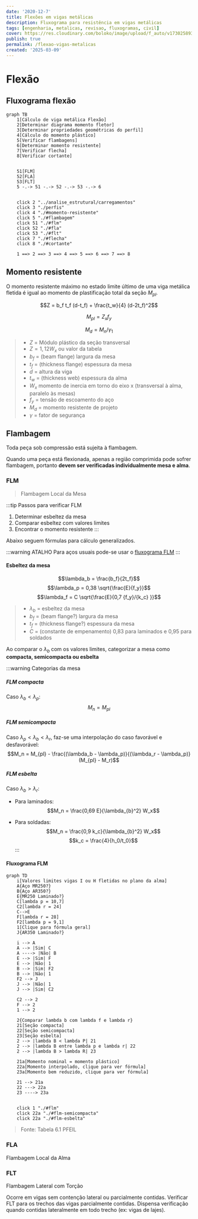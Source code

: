 ```yaml
---
date: '2020-12-7'
title: Flexões em vigas metálicas
description: Fluxograma para resistência em vigas metálicas
tags: [engenharia, metalicas, revisao, fluxogramas, civil]
cover: https://res.cloudinary.com/boloko/image/upload/f_auto/v1730258930/furushow7/image_ggvvgh.png
publish: true
permalink: /flexao-vigas-metalicas
created: '2025-03-09'
---
```


# Flexão

## Fluxograma flexão


```mermaid
graph TB
    1[Cálculo de viga metálica Flexão]
    2[Determinar diagrama momento fletor]
    3[Determinar propriedades geométricas do perfil]
    4[Cálculo do momento plástico]
    5[Verificar flambagens]
    6[Determinar momento resistente]
    7[Verificar flecha]
    8[Verificar cortante]


    51[FLM]
    52[FLA]
    53[FLT]
    5 -.-> 51 -.-> 52 -.-> 53 -.-> 6


    click 2 "../analise_estrutural/carregamentos"
    click 3 "./perfis"
    click 4 "./#momento-resistente"
    click 5 "./#flambagem"
    click 51 "./#flm"
    click 52 "./#fla"
    click 53 "./#flt"
    click 7 "./#flecha"
    click 8 "./#cortante"

    1 ==> 2 ==> 3 ==> 4 ==> 5 ==> 6 ==> 7 ==> 8
```

## Momento resistente

O momento resistente máximo no estado limite último de uma viga metálica fletida é igual ao momento de plastificação total da seção $M_{pl}$.

$$Z = b_f t_f (d-t_f) + \frac{t_w}{4} (d-2t_f)^2$$

$$M_{pl} = Z_x f_y$$

$$M_d = M_n / \gamma_1$$

>- $Z$ = Módulo plástico da seção transversal
>- $Z = 1,12 W_x$ ou valor da tabela
>- $b_f$ = (beam flange) largura da mesa
>- $t_f$ = (thickness flange) espessura da mesa
>- $d$ = altura da viga 
>- $t_w$ = (thickness web) espessura da alma 
>- $W_x$ momento de inercia em torno do eixo x (transversal à alma, paralelo às mesas)
>- $f_y$ = tensão de escoamento do aço
>- $M_d$ = momento resistente de projeto
>- $\gamma$ = fator de segurança

## Flambagem

Toda peça sob compressão está sujeita à flambagem. 

Quando uma peça está flexionada, apenas a região comprimida pode sofrer flambagem, portanto **devem ser verificadas individualmente mesa e alma**.

### FLM

>Flambagem Local da Mesa


:::tip Passos para verificar FLM
1. Determinar esbeltez da mesa
2. Comparar esbeltez com valores limites
3. Encontrar o momento resistente
:::

Abaixo seguem fórmulas para cálculo generalizados.

:::warning ATALHO 
Para aços usuais pode-se usar o [fluxograma FLM](#fluxograma-flm)
:::

#### Esbeltez da mesa

$$\lambda_b = \frac{b_f}{2t_f}$$
$$\lambda_p = 0,38 \sqrt{\frac{E}{f_y}}$$
$$\lambda_f = C \sqrt{\frac{E}{0,7 {f_y}/{k_c} }}$$

>- $\lambda_b$ = esbeltez da mesa
>- $b_f$ = (beam flange?) largura da mesa
>- $t_f$ = (thickness flange?) espessura da mesa
>- $C$ =  (constante de empenamento) 0,83 para laminados e 0,95 para soldados

Ao comparar o $\lambda_b$ com os valores limites, categorizar a mesa como **compacta, semicompacta ou esbelta**

:::warning Categorias da mesa
##### FLM compacta

Caso $\lambda_b < \lambda_p$:
$$M_n = M_{pl}$$

##### FLM semicompacta

Caso $\lambda_p < \lambda_b < \lambda_r$, faz-se uma interpolação do caso favorável e desfavorável:
$$M_n = M_{pl} - \frac{(\lambda_b - \lambda_p)}{(\lambda_r - \lambda_p)}(M_{pl} - M_r)$$

##### FLM esbelta

Caso $\lambda_b > \lambda_r$:

- Para laminados:
$$M_n = \frac{0,69 E}{\lambda_{b}^2} W_x$$

- Para soldadas:
$$M_n = \frac{0,9 k_c}{\lambda_{b}^2} W_x$$
$$k_c = \frac{4}{h_0/t_0}$$
:::

#### Fluxograma FLM

```mermaid
graph TD
    i[Valores limites vigas I ou H fletidas no plano da alma]
    A{Aço MR250?}
    B{Aço AR350?}
    E{MR250 Laminado?}
    C[lambda p = 10,7]
    C2[lambda r = 24]
    C-->E
    F[lambda r = 28]
    F2[lambda p = 9,1]
    1[Clique para fórmula geral]
    J{AR350 Laminado?}
    
    i --> A
    A --> |Sim| C
    A ----> |Não| B
    E --> |Sim| F
    E --> |Não| 1
    B --> |Sim| F2
    B --> |Não| 1
    F2 --> J
    J --> |Não| 1
    J --> |Sim| C2

    C2 --> 2
    F --> 2
    1 --> 2

    2{Comparar lambda b com lambda f e lambda r}
    21[Seção compacta]
    22[Seção semicompacta]
    23[Seção esbelta]
    2 --> |lambda B < lambda P| 21
    2 --> |lambda B entre lambda p e lambda r| 22
    2 --> |lambda B > lambda R| 23
    
    21a[Momento nominal = momento plástico]
    22a[Momento interpolado, clique para ver fórmula]
    23a[Momento bem reduzido, clique para ver fórmula]

    21 --> 21a
    22 ---> 22a
    23 ----> 23a


    click 1 "./#flm"
    click 22a "./#flm-semicompacta"
    click 22a "./#flm-esbelta"
```

> Fonte: Tabela 6.1 PFEIL


### FLA

Flambagem Local da Alma

### FLT

Flambagem Lateral com Torção

Ocorre em vigas sem contenção lateral ou parcialmente contidas.
Verificar FLT para os trechos das vigas parcialmente contidas.
Dispensa verificação quando contidas lateralmente em todo trecho (ex: vigas de lajes). 